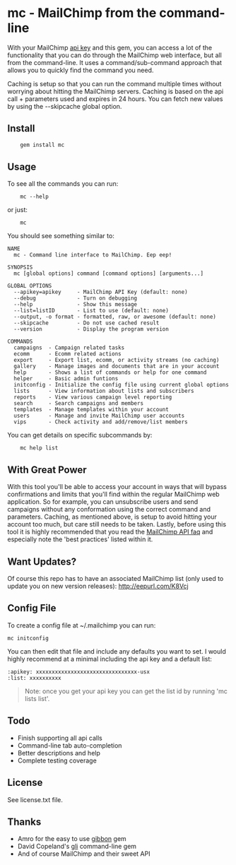 # mc - MailChimp from the command-line
With your MailChimp [api key](http://admin.mailchimp.com/account/api) and this gem, you can access a lot of the functionality that you can do through the MailChimp web interface, but all from the command-line. It uses a command/sub-command approach that allows you to quickly find the command you need.

Caching is setup so that you can run the command multiple times without worrying about hitting the MailChimp servers. Caching is based on the api call + parameters used and expires in 24 hours. You can fetch new values by using the --skipcache global option.

## Install
```sh
    gem install mc
```

## Usage
To see all the commands you can run:
```
    mc --help
```
or just:

```
    mc
```


You should see something similar to:

    NAME
      mc - Command line interface to MailChimp. Eep eep!

    SYNOPSIS
      mc [global options] command [command options] [arguments...]

    GLOBAL OPTIONS
      --apikey=apikey     - MailChimp API Key (default: none)
      --debug             - Turn on debugging
      --help              - Show this message
      --list=listID       - List to use (default: none)
      --output, -o format - formatted, raw, or awesome (default: none)
      --skipcache         - Do not use cached result
      --version           - Display the program version

    COMMANDS
      campaigns  - Campaign related tasks
      ecomm      - Ecomm related actions
      export     - Export list, ecomm, or activity streams (no caching)
      gallery    - Manage images and documents that are in your account
      help       - Shows a list of commands or help for one command
      helper     - Basic admin funtions
      initconfig - Initialize the config file using current global options
      lists      - View information about lists and subscribers
      reports    - View various campaign level reporting
      search     - Search campaigns and members
      templates  - Manage templates within your account
      users      - Manage and invite MailChimp user accounts
      vips       - Check activity and add/remove/list members


You can get details on specific subcommands by:

```
    mc help list
```

## With Great Power
With this tool you'll be able to access your account in ways that will bypass confirmations and limits that you'll find within the regular MailChimp web application. So for example, you can unsubscribe users and send campaigns without any conformation using the correct command and parameters. Caching, as mentioned above, is setup to avoid hitting your account too much, but care still needs to be taken. Lastly, before using this tool it is highly recommended that you read the [MailChimp API faq](http://apidocs.mailchimp.com/api/faq/) and especially note the 'best practices' listed within it.

## Want Updates?

Of course this repo has to have an associated MailChimp list (only used to update you on new version releases): http://eepurl.com/K8Vcj

## Config File
To create a config file at ~/.mailchimp you can run:

	mc initconfig

You can then edit that file and include any defaults you want to set. I would highly recommend at a minimal including the api key and a default list:

	:apikey: xxxxxxxxxxxxxxxxxxxxxxxxxxxxxxxx-usx
	:list: xxxxxxxxxx

> Note: once you get your api key you can get the list id by running 'mc lists list'.

## Todo
* Finish supporting all api calls
* Command-line tab auto-completion
* Better descriptions and help
* Complete testing coverage

## License
See license.txt file.

## Thanks
 * Amro for the easy to use [gibbon](https://github.com/amro/gibbon) gem
 * David Copeland's [gli](https://github.com/davetron5000/gli) command-line gem
 * And of course MailChimp and their sweet API
